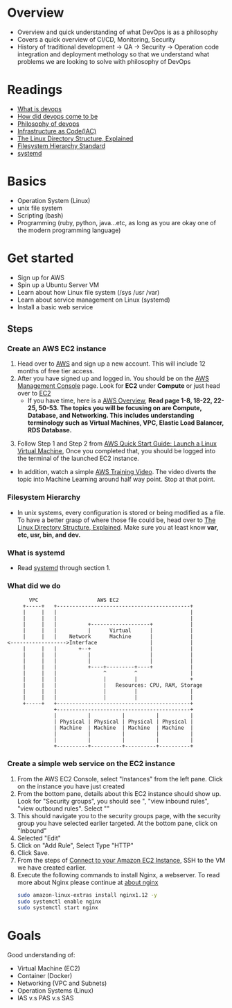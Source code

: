 # Overview
- Overview and quick understanding of what DevOps is as a philosophy
- Covers a quick overview of CI/CD, Monitoring, Security
- History of traditional development -> QA -> Security -> Operation code integration and deployment methology so that we understand what problems we are looking to solve with philosophy of DevOps

# Readings
- [What is devops](https://aws.amazon.com/devops/what-is-devops/)
- [How did devops come to be](https://cloud.google.com/blog/products/gcp/sre-vs-devops-competing-standards-or-close-friends)
- [Philosophy of devops](https://itrevolution.com/devops-culture-part-1/)
- [Infrastructure as Code(IAC)](https://searchitoperations.techtarget.com/definition/Infrastructure-as-Code-IAC)
- [The Linux Directory Structure, Explained](https://www.howtogeek.com/117435/htg-explains-the-linux-directory-structure-explained/)
- [Filesystem Hierarchy Standard](http://www.pathname.com/fhs/pub/fhs-2.3.html)
- [systemd](https://wiki.archlinux.org/index.php/systemd)

# Basics
- Operation System (Linux)
- unix file system
- Scripting (bash)
- Programming (ruby, python, java...etc, as long as you are okay one of the modern programming language)

# Get started
- Sign up for AWS
- Spin up a Ubuntu Server VM
- Learn about how Linux file system (/sys /usr /var)
- Learn about service management on Linux (systemd)
- Install a basic web service

## Steps

### Create an AWS EC2 instance
1. Head over to [AWS](https://aws.amazon.com/console/) and sign up a new account. This will include 12 months of free tier access. 
2. After you have signed up and logged in. You should be on the [AWS Management Console]() page. Look for **EC2** under **Compute** or just head over to [EC2](https://us-west-2.console.aws.amazon.com/ec2/v2/home?region=us-west-2#Home)
    - If you have time, here is a [AWS Overview](https://docs.aws.amazon.com/aws-technical-content/latest/aws-overview/aws-overview.pdf), **Read page 1-8, 18-22, 22-25, 50-53. The topics you will be focusing on are Compute, Database, and Networking. This includes understanding terminology such as Virtual Machines, VPC, Elastic Load Balancer, RDS Database.**
<!-- 3. To Launch an EC2 (VM) instance, from the link of step 2, Click *Launch Instance*
    1. Select *Ubuntu Server 18.04 LTS (HVM), SSD Volume Type (64-bit x86)* 
    2. Select *General Purpose - t2 micro type*, then click *Next: Configure Instance Details* 
    3. Under Network and Subnet sections, Click *Create new VPC* and *Create new Subnet* 
        - If you want to read more about VPC and Subnet on AWS, head over to [AWS Overview](https://docs.aws.amazon.com/aws-technical-content/latest/aws-overview/aws-overview.pdf) and read page 50 for the overview or read up [What is Amazon VPC](https://docs.aws.amazon.com/vpc/latest/userguide/what-is-amazon-vpc.html) 
    4. Once you have completed the steps above...  -->
3. Follow Step 1 and Step 2 from [AWS Quick Start Guide: Launch a Linux Virtual Machine](https://docs.aws.amazon.com/quickstarts/latest/vmlaunch/welcome.html), Once you completed that, you should be logged into the terminal of the launched EC2 instance.

- In addition, watch a simple [AWS Training Video](https://www.youtube.com/watch?v=zkzED9HvMG0). The video diverts the topic into Machine Learning around half way point. Stop at that point. 

### Filesystem Hierarchy
- In unix systems, every configuration is stored or being modified as a file. To have a better grasp of where those file could be, head over to [The Linux Directory Structure, Explained](https://www.howtogeek.com/117435/htg-explains-the-linux-directory-structure-explained/). Make sure you at least know **var, etc, usr, bin, and dev.**

### What is systemd
- Read [systemd](https://wiki.archlinux.org/index.php/systemd) through section 1. 

### What did we do
```
       VPC                   AWS EC2
     +-----+   +-------------------------------------------+
     |     |   |                                           |
     |     |   |                                           |
     |     |   |          +-------------------+            |
     |     |   |          |      Virtual      |            |
     |     |   |    Network      Machine      |            |
<------------------>Interface                 |            |
     |     |   |       +--+                   |            |
     |     |   |          |                   |            |
     |     |   |          |                   |            |
     |     |   |          +----+---------+----+            |
     |     |   |               ^         ^                 |
     |     |   |               |         |                 +
     |     |   |               |   Resources: CPU, RAM, Storage
     |     |   |               |         |                 |
     |     |   |               |         |                 |
     +-----+   +-------------------------------------------+
               +-------------------------------------------+
               |          |          |          |          |
               | Physical | Physical | Physical | Physical |
               | Machine  | Machine  | Machine  | Machine  |
               |          |          |          |          |
               |          |          |          |          |
               +----------+----------+----------+----------+
```

### Create a simple web service on the EC2 instance
1. From the AWS EC2 Console, select "Instances" from the left pane. Click on the instance you have just created
2. From the bottom pane, details about this EC2 instance should show up. Look for "Security groups", you should see <Security Group Name>", "view inbound rules", "view outbound rules". Select "<Security Group Name>"
3. This should navigate you to the security groups page, with the security group you have selected earlier targeted. At the bottom pane, click on "Inbound"
4. Selected "Edit"
5. Click on "Add Rule", Select Type "HTTP"
6. Click Save. 
7. From the steps of [Connect to your Amazon EC2 Instance](https://docs.aws.amazon.com/quickstarts/latest/vmlaunch/step-2-connect-to-instance.html), SSH to the VM we have created earlier. 
8. Execute the following commands to install Nginx, a webserver. To read more about Nginx please continue at [about nginx](http://nginx.org/en/)
    ```bash
    sudo amazon-linux-extras install nginx1.12 -y
    sudo systemctl enable nginx
    sudo systemctl start nginx
    ```

# Goals
Good understanding of:
- Virtual Machine (EC2)
- Container (Docker)
- Networking (VPC and Subnets)
- Operation Systems (Linux)
- IAS v.s PAS v.s SAS
